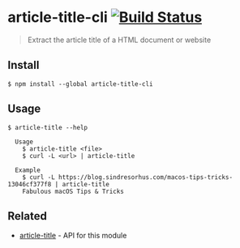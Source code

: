 # article-title-cli [![Build Status](https://travis-ci.org/sindresorhus/article-title-cli.svg?branch=master)](https://travis-ci.org/sindresorhus/article-title-cli)

> Extract the article title of a HTML document or website

## Install

```
$ npm install --global article-title-cli
```

## Usage

```
$ article-title --help

  Usage
    $ article-title <file>
    $ curl -L <url> | article-title

  Example
    $ curl -L https://blog.sindresorhus.com/macos-tips-tricks-13046cf377f8 | article-title
    Fabulous macOS Tips & Tricks
```

## Related

- [article-title](https://github.com/sindresorhus/article-title) - API for this module
